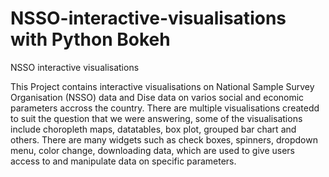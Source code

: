# NSSO-interactive-visualisations with Python Bokeh
NSSO interactive visualisations

This Project contains interactive visualisations on National Sample Survey Organisation (NSSO) data and Dise data on varios social and economic parameters accross the country. There are multiple visualisations createdd to suit the question that we were answering, some of the visualisations include choropleth maps, datatables, box plot, grouped bar chart and others. There are many widgets such as check boxes, spinners, dropdown menu, color change, downloading data, which are used to give users access to and manipulate data on specific parameters. 
